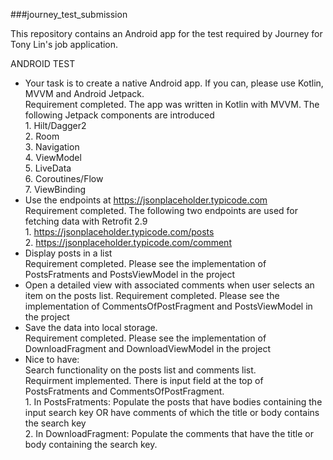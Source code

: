###journey_test_submission

This repository contains an Android app for the test required by Journey for Tony Lin's job application. 

ANDROID TEST
- Your task is to create a native Android app. If you can, please use Kotlin, MVVM and Android Jetpack.</br>
		Requirement completed.  The app was written in Kotlin with MVVM. The following Jetpack components are introduced</br>
		1. Hilt/Dagger2 </br>
		2. Room</br>
		3. Navigation</br>
		4. ViewModel</br>
		5. LiveData</br>
		6. Coroutines/Flow</br>
		7. ViewBinding</br>
- Use the endpoints at https://jsonplaceholder.typicode.com </br>
		Requirement completed. The following two endpoints are used for fetching data with Retrofit 2.9</br>
		 1. https://jsonplaceholder.typicode.com/posts</br>
		 2. https://jsonplaceholder.typicode.com/comment</br>
- Display posts in a list</br>
		Requirement completed. Please see the implementation of  PostsFratments and PostsViewModel in the project</br>
- Open a detailed view with associated comments when user selects an item on the posts list.
		Requirement completed. Please see the implementation of  CommentsOfPostFragment and PostsViewModel in the project</br>
- Save the data into local storage.</br>
		Requirement completed. Please see the implementation of  DownloadFragment and DownloadViewModel in the project</br>
- Nice to have:</br>
Search functionality on the posts list and comments list. </br>
		Requirment implemented.  There is input field at the top of PostsFratments and CommentsOfPostFragment.</br>
		1. In PostsFratments:  Populate the posts that have bodies containing the input search key OR have comments of which the title or body contains the search key</br>
		2. In DownloadFragment: Populate the comments that have the title or body containing the search key.</br>
